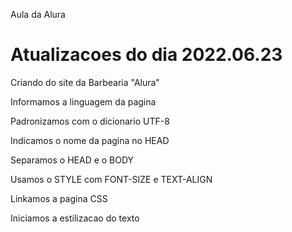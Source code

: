 Aula da Alura

 <h1>Atualizacoes do dia 2022.06.23 </h1>  
    <p>Criando do site da Barbearia "Alura"</p>
    <p>Informamos a linguagem da pagina</p>
    <p>Padronizamos com o dicionario UTF-8</p>
    <p>Indicamos o nome da pagina no HEAD</p>
    <p>Separamos o HEAD e o BODY</p>
    <p>Usamos o STYLE com FONT-SIZE e TEXT-ALIGN</p>
    <p>Linkamos a pagina CSS</p>
    <p>Iniciamos a estilizacao do texto</p>

